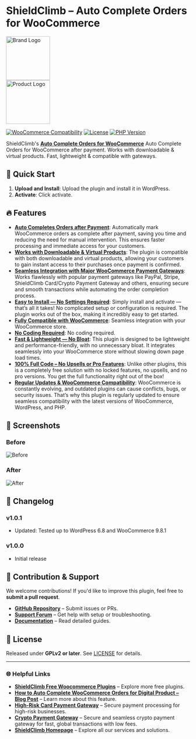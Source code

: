 # ShieldClimb – Auto Complete Orders for WooCommerce

<p align="left">
  <img src="https://shieldclimb.com/wp-content/uploads/2025/03/ShieldClimb-logo-with-name-500x200-1.png" alt="Brand Logo" width="120"><br>
  <img src="https://shieldclimb.com/wp-content/uploads/2025/04/shieldclimb-auto-complete-downloadable-orders-logo.png" alt="Product Logo" width="120">
</p>

[![WooCommerce Compatibility](https://img.shields.io/badge/WooCommerce-5.8+-blue)](https://woocommerce.com/)
[![License](https://img.shields.io/badge/License-GPLv2%2B-blue)](https://www.gnu.org/licenses/old-licenses/gpl-2.0.html)
[![PHP Version](https://img.shields.io/badge/PHP-7.2+-blue)](https://www.php.net/)

ShieldClimb's **[Auto Complete Orders for WooCommerce](https://shieldclimb.com/free-woocommerce-plugins/auto-complete-orders/)** Auto Complete Orders for WooCommerce after payment. Works with downloadable & virtual products. Fast, lightweight & compatible with gateways.

## 🚀 Quick Start

1. **Upload and Install**: Upload the plugin and install it in WordPress.
2. **Activate**: Click activate.

## 🔥 Features

- **[Auto Completes Orders after Payment](https://shieldclimb.com/free-woocommerce-plugins/auto-complete-orders/)**: Automatically mark WooCommerce orders as complete after payment, saving you time and reducing the need for manual intervention. This ensures faster processing and immediate access for your customers.
- **[Works with Downloadable & Virtual Products](https://shieldclimb.com/free-woocommerce-plugins/auto-complete-orders/)**: The plugin is compatible with both downloadable and virtual products, allowing your customers to gain instant access to their purchases once payment is confirmed.
- **[Seamless Integration with Major WooCommerce Payment Gateways](https://shieldclimb.com/free-woocommerce-plugins/auto-complete-orders/)**: Works flawlessly with popular payment gateways like PayPal, Stripe, ShieldClimb Card/Crypto Payment Gateway and others, ensuring secure and smooth transactions while automating the order completion process.
- **[Easy to Install — No Settings Required](https://shieldclimb.com/free-woocommerce-plugins/auto-complete-orders/)**: Simply install and activate — that’s all it takes! No complicated setup or configuration is required. The plugin works out of the box, making it incredibly easy to get started.
- **[Fully Compatible with WooCommerce](https://shieldclimb.com/free-woocommerce-plugins/auto-complete-orders/)**: Seamless integration with your WooCommerce store.
- **[No Coding Required](https://shieldclimb.com/free-woocommerce-plugins/auto-complete-orders/)**: No coding required.
- **[Fast & Lightweight — No Bloat](https://shieldclimb.com/free-woocommerce-plugins/auto-complete-orders/)**: This plugin is designed to be lightweight and performance-friendly, with no unnecessary bloat. It integrates seamlessly into your WooCommerce store without slowing down page load times.
- **[100% Full Code – No Upsells or Pro Features](https://shieldclimb.com/free-woocommerce-plugins/auto-complete-orders/)**: Unlike other plugins, this is a completely free solution with no locked features, no upsells, and no pro versions. You get the full functionality right out of the box!
- **[Regular Updates & WooCommerce Compatibility](https://shieldclimb.com/free-woocommerce-plugins/auto-complete-orders/)**: WooCommerce is constantly evolving, and outdated plugins can cause conflicts, bugs, or security issues. That’s why this plugin is regularly updated to ensure seamless compatibility with the latest versions of WooCommerce, WordPress, and PHP.

## 📸 Screenshots

### Before
![Before](https://shieldclimb.com/wp-content/uploads/2025/04/shieldclimb-auto-complete-downloadable-orders-screenshot-before.png)

### After
![After](https://shieldclimb.com/wp-content/uploads/2025/04/shieldclimb-auto-complete-downloadable-orders-screenshot-after.png)

## 📜 Changelog

### v1.0.1
- Updated: Tested up to WordPress 6.8 and WooCommerce 9.8.1

### v1.0.0
- Initial release

## 🤝 Contribution & Support

We welcome contributions! If you'd like to improve this plugin, feel free to **submit a pull request**.

- **[GitHub Repository](https://github.com/shieldclimb/auto-complete-orders/)** – Submit issues or PRs.
- **[Support Forum](https://shieldclimb.com/contact-us/)** – Get help with setup or troubleshooting.
- **[Documentation](https://shieldclimb.com/free-woocommerce-plugins/auto-complete-orders/)** – Read detailed guides.

## 📜 License

Released under **GPLv2 or later**. See [LICENSE](https://www.gnu.org/licenses/old-licenses/gpl-2.0.html) for details.

---
### 🌐 Helpful Links
- **[ShieldClimb Free Woocommerce Plugins](https://shieldclimb.com/free-woocommerce-plugins/)** – Explore more free plugins.
- **[How to Auto Complete WooCommerce Orders for Digital Product – Blog Post](https://shieldclimb.com/blog/auto-complete-woocommerce-orders/)** – Learn more about this feature.
- **[High-Risk Card Payment Gateway](https://shieldclimb.com/high-risk-card-payment-gateway/)** – Secure payment processing for high-risk businesses.
- **[Crypto Payment Gateway](https://shieldclimb.com/crypto-payment-gateway/)** – Secure and seamless crypto payment gateway for fast, global transactions with low fees. 
- **[ShieldClimb Homepage](https://shieldclimb.com/)** – Explore all our services and solutions.